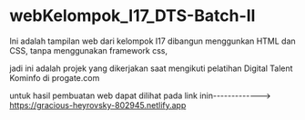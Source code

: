 # webKelompok_I17_DTS-Batch-II
Ini adalah tampilan web dari kelompok I17 dibangun menggunkan HTML dan CSS, tanpa menggunakan
framework css,

jadi ini adalah projek yang dikerjakan saat mengikuti pelatihan Digital Talent Kominfo di progate.com


untuk hasil pembuatan web dapat dilihat pada link inin-------------> https://gracious-heyrovsky-802945.netlify.app




